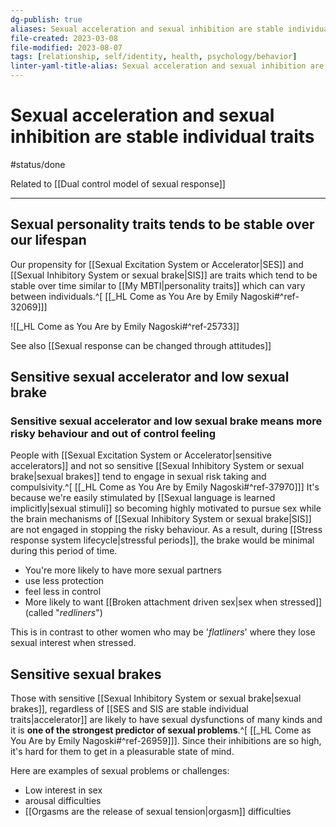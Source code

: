 ```yaml
---
dg-publish: true
aliases: Sexual acceleration and sexual inhibition are stable individual traits, sexual accelerator, sexual brake, sexual excitatory system, sexual inhibitory system, SES and SIS, individual personality traits for sex
file-created: 2023-03-08
file-modified: 2023-08-07
tags: [relationship, self/identity, health, psychology/behavior]
linter-yaml-title-alias: Sexual acceleration and sexual inhibition are stable individual traits
---
```


# Sexual acceleration and sexual inhibition are stable individual traits

#status/done

Related to [[Dual control model of sexual response]]

---

## Sexual personality traits tends to be stable over our lifespan

Our propensity for [[Sexual Excitation System or Accelerator|SES]] and [[Sexual Inhibitory System or sexual brake|SIS]] are traits which tend to be stable over time similar to [[My MBTI|personality traits]] which can vary between individuals.^[ [[_HL Come as You Are by Emily Nagoski#^ref-32069]]]

![[_HL Come as You Are by Emily Nagoski#^ref-25733]]

See also [[Sexual response can be changed through attitudes]]

## Sensitive sexual accelerator and low sexual brake

### Sensitive sexual accelerator and low sexual brake means more risky behaviour and out of control feeling

People with [[Sexual Excitation System or Accelerator|sensitive accelerators]] and not so sensitive [[Sexual Inhibitory System or sexual brake|sexual brakes]] tend to engage in sexual risk taking and compulsivity.^[ [[_HL Come as You Are by Emily Nagoski#^ref-37970]]]  It's because we're easily stimulated by [[Sexual language is learned implicitly|sexual stimuli]] so becoming highly motivated to pursue sex while the brain mechanisms of [[Sexual Inhibitory System or sexual brake|SIS]] are not engaged in stopping the risky behaviour. As a result, during [[Stress response system lifecycle|stressful periods]], the brake would be minimal during this period of time.

- You're more likely to have more sexual partners
- use less protection
- feel less in control
- More likely to want [[Broken attachment driven sex|sex when stressed]] (called "*redliners*")

This is in contrast to other women who may be '*flatliners*' where they lose sexual interest when stressed.

## Sensitive sexual brakes

Those with sensitive [[Sexual Inhibitory System or sexual brake|sexual brakes]], regardless of [[SES and SIS are stable individual traits|accelerator]] are likely to have sexual dysfunctions of many kinds and it is **one of the strongest predictor of sexual problems**.^[  [[_HL Come as You Are by Emily Nagoski#^ref-26959]]]. Since their inhibitions are so high, it's hard for them to get in a pleasurable state of mind.

Here are examples of sexual problems or challenges:

- Low interest in sex
- arousal difficulties
- [[Orgasms are the release of sexual tension|orgasm]] difficulties
